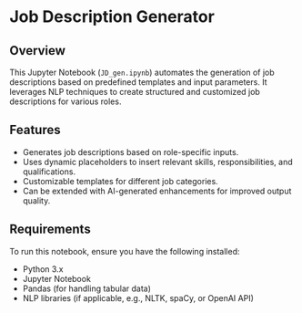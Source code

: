 # Job Description Generator

## Overview

This Jupyter Notebook (`JD_gen.ipynb`) automates the generation of job descriptions based on predefined templates and input parameters. It leverages NLP techniques to create structured and customized job descriptions for various roles.

## Features

- Generates job descriptions based on role-specific inputs.
- Uses dynamic placeholders to insert relevant skills, responsibilities, and qualifications.
- Customizable templates for different job categories.
- Can be extended with AI-generated enhancements for improved output quality.

## Requirements

To run this notebook, ensure you have the following installed:

- Python 3.x
- Jupyter Notebook
- Pandas (for handling tabular data)
- NLP libraries (if applicable, e.g., NLTK, spaCy, or OpenAI API)


